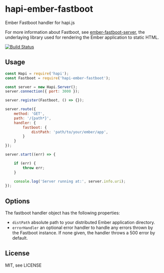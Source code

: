 # hapi-ember-fastboot

Ember Fastboot handler for hapi.js

For more information about Fastboot, see [ember-fastboot-server](https://github.com/ember-fastboot/ember-fastboot-server), the underlaying library used for rendering the Ember application to static HTML.

[![Build Status](https://travis-ci.org/webstronauts/hapi-ember-fastboot.svg?branch=master)](https://travis-ci.org/webstronauts/hapi-ember-fastboot)

## Usage

```js
const Hapi = require('hapi');
const Fastboot = require('hapi-ember-fastboot');

const server = new Hapi.Server();
server.connection({ port: 3000 });

server.register(Fastboot, () => {});

server.route({
    method: 'GET',
    path: '/{path*}',
    handler: {
        fastboot: {
            distPath: 'path/to/your/ember/app',
        }
    }
});

server.start((err) => {

    if (err) {
        throw err;
    }

    console.log('Server running at:', server.info.uri);
});
```

## Options

The fastboot handler object has the following properties:

* `distPath` absolute path to your distributed Ember application directory.
* `errorHandler` an optional error handler to handle any errors thrown by the Fastboot instance. If none given, the handler throws a 500 error by default.

## License

MIT, see LICENSE
